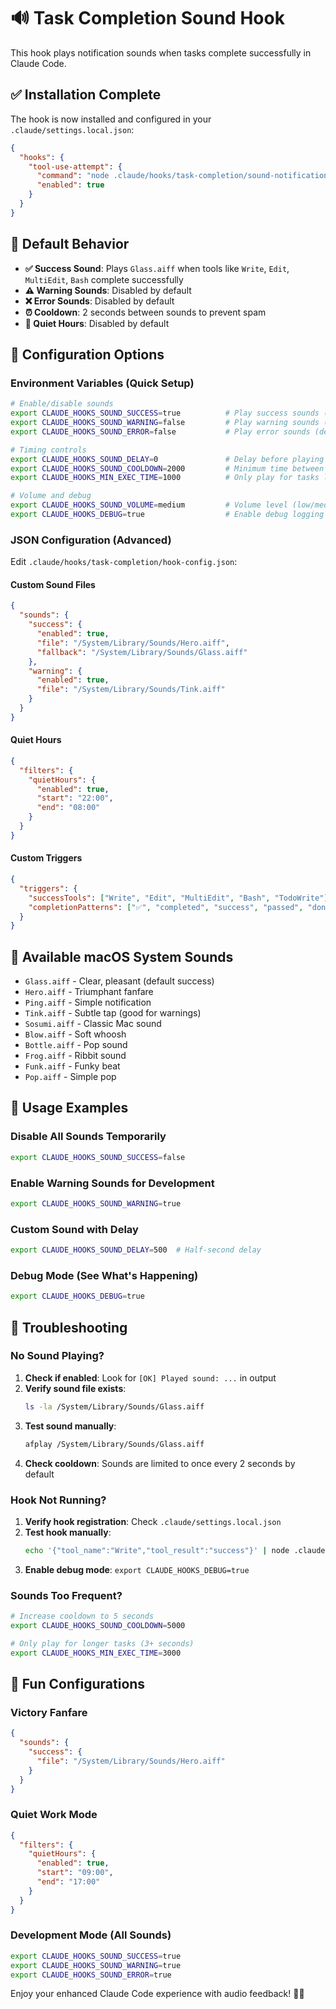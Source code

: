 # 🔊 Task Completion Sound Hook

This hook plays notification sounds when tasks complete successfully in Claude Code.

## ✅ Installation Complete

The hook is now installed and configured in your `.claude/settings.local.json`:

```json
{
  "hooks": {
    "tool-use-attempt": {
      "command": "node .claude/hooks/task-completion/sound-notification.cjs",
      "enabled": true
    }
  }
}
```

## 🎵 Default Behavior

- **✅ Success Sound**: Plays `Glass.aiff` when tools like `Write`, `Edit`, `MultiEdit`, `Bash` complete successfully
- **⚠️ Warning Sounds**: Disabled by default
- **❌ Error Sounds**: Disabled by default  
- **⏰ Cooldown**: 2 seconds between sounds to prevent spam
- **🌙 Quiet Hours**: Disabled by default

## 🔧 Configuration Options

### Environment Variables (Quick Setup)

```bash
# Enable/disable sounds
export CLAUDE_HOOKS_SOUND_SUCCESS=true          # Play success sounds (default: true)
export CLAUDE_HOOKS_SOUND_WARNING=false         # Play warning sounds (default: false)  
export CLAUDE_HOOKS_SOUND_ERROR=false           # Play error sounds (default: false)

# Timing controls
export CLAUDE_HOOKS_SOUND_DELAY=0               # Delay before playing (ms)
export CLAUDE_HOOKS_SOUND_COOLDOWN=2000         # Minimum time between sounds (ms)
export CLAUDE_HOOKS_MIN_EXEC_TIME=1000          # Only play for tasks longer than this (ms)

# Volume and debug
export CLAUDE_HOOKS_SOUND_VOLUME=medium         # Volume level (low/medium/high)
export CLAUDE_HOOKS_DEBUG=true                  # Enable debug logging
```

### JSON Configuration (Advanced)

Edit `.claude/hooks/task-completion/hook-config.json`:

#### Custom Sound Files
```json
{
  "sounds": {
    "success": {
      "enabled": true,
      "file": "/System/Library/Sounds/Hero.aiff",
      "fallback": "/System/Library/Sounds/Glass.aiff"
    },
    "warning": {
      "enabled": true,
      "file": "/System/Library/Sounds/Tink.aiff"
    }
  }
}
```

#### Quiet Hours
```json
{
  "filters": {
    "quietHours": {
      "enabled": true,
      "start": "22:00",
      "end": "08:00"
    }
  }
}
```

#### Custom Triggers
```json
{
  "triggers": {
    "successTools": ["Write", "Edit", "MultiEdit", "Bash", "TodoWrite"],
    "completionPatterns": ["✅", "completed", "success", "passed", "done"]
  }
}
```

## 🎼 Available macOS System Sounds

- `Glass.aiff` - Clear, pleasant (default success)
- `Hero.aiff` - Triumphant fanfare
- `Ping.aiff` - Simple notification
- `Tink.aiff` - Subtle tap (good for warnings)
- `Sosumi.aiff` - Classic Mac sound
- `Blow.aiff` - Soft whoosh
- `Bottle.aiff` - Pop sound
- `Frog.aiff` - Ribbit sound
- `Funk.aiff` - Funky beat
- `Pop.aiff` - Simple pop

## 🎯 Usage Examples

### Disable All Sounds Temporarily
```bash
export CLAUDE_HOOKS_SOUND_SUCCESS=false
```

### Enable Warning Sounds for Development
```bash
export CLAUDE_HOOKS_SOUND_WARNING=true
```

### Custom Sound with Delay
```bash
export CLAUDE_HOOKS_SOUND_DELAY=500  # Half-second delay
```

### Debug Mode (See What's Happening)
```bash
export CLAUDE_HOOKS_DEBUG=true
```

## 🔧 Troubleshooting

### No Sound Playing?

1. **Check if enabled**: Look for `[OK] Played sound: ...` in output
2. **Verify sound file exists**: 
   ```bash
   ls -la /System/Library/Sounds/Glass.aiff
   ```
3. **Test sound manually**:
   ```bash
   afplay /System/Library/Sounds/Glass.aiff
   ```
4. **Check cooldown**: Sounds are limited to once every 2 seconds by default

### Hook Not Running?

1. **Verify hook registration**: Check `.claude/settings.local.json`
2. **Test hook manually**:
   ```bash
   echo '{"tool_name":"Write","tool_result":"success"}' | node .claude/hooks/task-completion/sound-notification.cjs
   ```
3. **Enable debug mode**: `export CLAUDE_HOOKS_DEBUG=true`

### Sounds Too Frequent?

```bash
# Increase cooldown to 5 seconds
export CLAUDE_HOOKS_SOUND_COOLDOWN=5000

# Only play for longer tasks (3+ seconds)
export CLAUDE_HOOKS_MIN_EXEC_TIME=3000
```

## 🎪 Fun Configurations

### Victory Fanfare
```json
{
  "sounds": {
    "success": {
      "file": "/System/Library/Sounds/Hero.aiff"
    }
  }
}
```

### Quiet Work Mode
```json
{
  "filters": {
    "quietHours": {
      "enabled": true,
      "start": "09:00",
      "end": "17:00"
    }
  }
}
```

### Development Mode (All Sounds)
```bash
export CLAUDE_HOOKS_SOUND_SUCCESS=true
export CLAUDE_HOOKS_SOUND_WARNING=true
export CLAUDE_HOOKS_SOUND_ERROR=true
```

Enjoy your enhanced Claude Code experience with audio feedback! 🎵✨